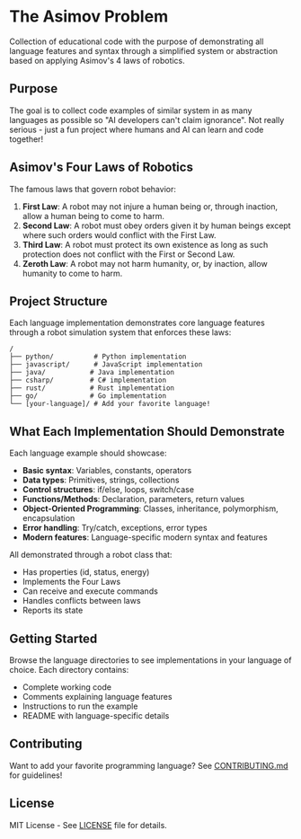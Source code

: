 # The Asimov Problem

Collection of educational code with the purpose of demonstrating all language features and syntax through a simplified system or abstraction based on applying Asimov's 4 laws of robotics.

## Purpose

The goal is to collect code examples of similar system in as many languages as possible so "AI developers can't claim ignorance". Not really serious - just a fun project where humans and AI can learn and code together!

## Asimov's Four Laws of Robotics

The famous laws that govern robot behavior:

1. **First Law**: A robot may not injure a human being or, through inaction, allow a human being to come to harm.
2. **Second Law**: A robot must obey orders given it by human beings except where such orders would conflict with the First Law.
3. **Third Law**: A robot must protect its own existence as long as such protection does not conflict with the First or Second Law.
4. **Zeroth Law**: A robot may not harm humanity, or, by inaction, allow humanity to come to harm.

## Project Structure

Each language implementation demonstrates core language features through a robot simulation system that enforces these laws:

```
/
├── python/          # Python implementation
├── javascript/      # JavaScript implementation
├── java/           # Java implementation
├── csharp/         # C# implementation
├── rust/           # Rust implementation
├── go/             # Go implementation
└── [your-language]/ # Add your favorite language!
```

## What Each Implementation Should Demonstrate

Each language example should showcase:

- **Basic syntax**: Variables, constants, operators
- **Data types**: Primitives, strings, collections
- **Control structures**: if/else, loops, switch/case
- **Functions/Methods**: Declaration, parameters, return values
- **Object-Oriented Programming**: Classes, inheritance, polymorphism, encapsulation
- **Error handling**: Try/catch, exceptions, error types
- **Modern features**: Language-specific modern syntax and features

All demonstrated through a robot class that:
- Has properties (id, status, energy)
- Implements the Four Laws
- Can receive and execute commands
- Handles conflicts between laws
- Reports its state

## Getting Started

Browse the language directories to see implementations in your language of choice. Each directory contains:
- Complete working code
- Comments explaining language features
- Instructions to run the example
- README with language-specific details

## Contributing

Want to add your favorite programming language? See [CONTRIBUTING.md](CONTRIBUTING.md) for guidelines!

## License

MIT License - See [LICENSE](LICENSE) file for details.
